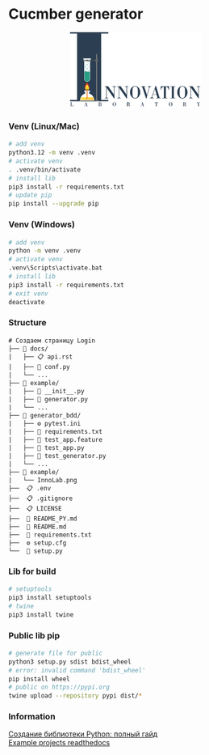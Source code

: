 # Cucmber generator

<div align="center"><img src="https://github.com/DemonDis/bdd_generator/blob/main/images/InnoLab.png" height="150" alt="Innovation lab"></div>

### Venv (Linux/Mac)
```bash
# add venv
python3.12 -m venv .venv
# activate venv
. .venv/bin/activate
# install lib
pip3 install -r requirements.txt
# update pip
pip install --upgrade pip
```

### Venv (Windows)
```bash
# add venv
python -m venv .venv
# activate venv
.venv\Scripts\activate.bat
# install lib
pip3 install -r requirements.txt
# exit venv
deactivate
```

### Structure
```
# Создаем страницу Login
├── 📁 docs/
|   ├── 📋 api.rst
|   ├── 🐍 conf.py
|   └── ...  
├── 📁 example/
|   ├── 🐍 __init__.py
|   ├── 🐍 generator.py
|   └── ...  
├── 📁 generator_bdd/
|   ├── ⚙️ pytest.ini
|   ├── 💾 requirements.txt
|   ├── 🥒 test_app.feature
|   ├── 🐍 test_app.py
|   ├── 🐍 test_generator.py
|   └── ...  
├── 📁 example/
|   └── InnoLab.png
├──  📋 .env
├──  📋 .gitignore
├──  📋 LICENSE
├──  📗 README_PY.md
├──  📘 README.md
├──  💾 requirements.txt
├──  ⚙️ setup.cfg
└──  🐍 setup.py  
```

### Lib for build 
```bash
# setuptools
pip3 install setuptools
# twine
pip3 install twine
```

### Public lib pip
```bash
# generate file for public
python3 setup.py sdist bdist_wheel
# error: invalid command 'bdist_wheel'
pip install wheel
# public on https://pypi.org
twine upload --repository pypi dist/*
```
 
### Information
[Создание библиотеки Python: полный гайд](https://habr.com/ru/articles/760046/)  
[Example projects readthedocs](https://docs.readthedocs.io/en/stable/examples.html)  